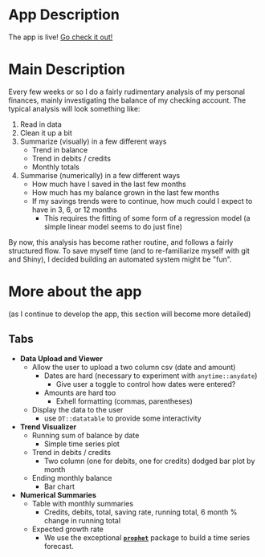 # App Description

The app is live! [Go check it out!](https://bgstieber.shinyapps.io/budget_shiny_app/)

# Main Description

Every few weeks or so I do a fairly rudimentary analysis of my personal finances, mainly investigating the balance of my checking account. The typical analysis will look something like:

  1. Read in data
  1. Clean it up a bit
  1. Summarize (visually) in a few different ways
      - Trend in balance
      - Trend in debits / credits
      - Monthly totals
  1. Summarise (numerically) in a few different ways
      - How much have I saved in the last few months
      - How much has my balance grown in the last few months
      - If my savings trends were to continue, how much could I expect to have in 3, 6, or 12 months
        - This requires the fitting of some form of a regression model (a simple linear model seems to do just fine)
      
By now, this analysis has become rather routine, and follows a fairly structured flow. To save myself time (and to re-familiarize myself with git and Shiny), I decided building an automated system might be "fun". 

# More about the app

(as I continue to develop the app, this section will become more detailed)

## Tabs

  - __Data Upload and Viewer__
    - Allow the user to upload a two column csv (date and amount)
      - Dates are hard (necessary to experiment with `anytime::anydate`)
        - Give user a toggle to control how dates were entered?
      - Amounts are hard too
        - Exhell formatting (commas, parentheses)
    - Display the data to the user
      - use `DT::datatable` to provide some interactivity
  - __Trend Visualizer__
    - Running sum of balance by date
      - Simple time series plot
    - Trend in debits / credits
      - Two column (one for debits, one for credits) dodged bar plot by month
    - Ending monthly balance
      - Bar chart
  - __Numerical Summaries__
    - Table with monthly summaries
      - Credits, debits, total, saving rate, running total, 6 month % change in running total
    - Expected growth rate
      - We use the exceptional [__`prophet`__](https://github.com/facebook/prophet) package to build a time series forecast.
      